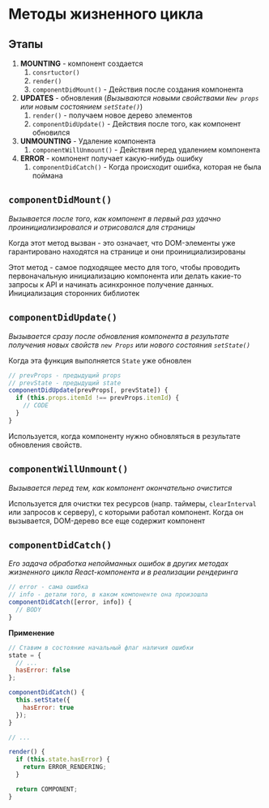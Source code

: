 # Методы жизненного цикла

## Этапы

1. **MOUNTING** - компонент создается
   1. `consrtuctor()`
   2. `render()`
   3. `componentDidMount()` - Действия после создания компонента
2. **UPDATES** - обновления (*Вызываются новыми свойствами `New props` или новым состоянием `setState()`*)
   1. `render()` - получаем новое дерево элементов
   2. `componentDidUpdate()` - Действия после того, как компонент обновился
3. **UNMOUNTING** - Удаление компонента
   1. `componentWillUnmount()` - Действия перед удалением компонента
4. **ERROR** - компонент получает какую-нибудь ошибку
   1. `componentDidCatch()` - Когда происходит ошибка, которая не была поймана

## `componentDidMount()`

*Вызывается после того, как компонент в первый раз удачно проинициализировался и отрисовался для страницы*

Когда этот метод вызван - это означает, что DOM-элементы уже гарантировано находятся на странице и они проинициализированы

Этот метод - самое подходящее место для того, чтобы проводить первоначальную инициализацию компонента или делать какие-то запросы к API и начинать асинхронное получение данных. Инициализация сторонних библиотек

## `componentDidUpdate()`

*Вызывается сразу после обновления компонента в результате получения новых свойств `new Props` или нового состояния `setState()`*

Когда эта функция выполняется `State` уже обновлен
```javascript
// prevProps - предыдущий props
// prevState - предыдущий state
componentDidUpdate(prevProps[, prevState]) {
  if (this.props.itemId !== prevProps.itemId) {
    // CODE
  }
}
```

Используется, когда компоненту нужно обновляться в результате обновления свойств.

## `componentWillUnmount()`

*Вызывается перед тем, как компонент окончательно очистится*

Используется для очистки тех ресурсов (напр. таймеры, `clearInterval` или запросов к серверу), с которыми работал компонент. Когда он вызывается, DOM-дерево все еще содержит компонент

## `componentDidCatch()`

*Его задача обработка непойманных ошибок в других методах жизненного цикла React-компонента и в реализации рендеринга*

```javascript
// error - сама ошибка
// info - детали того, в каком компоненте она произошла
componentDidCatch([error, info]) {
  // BODY
}
```

**Применение**

```javascript
// Ставим в состояние начальный флаг наличия ошибки
state = {
  // ...
  hasError: false
};

componentDidCatch() {
  this.setState({
    hasError: true
  });
}

// ...

render() {
  if (this.state.hasError) {
    return ERROR_RENDERING;
  }

  return COMPONENT;
}
```